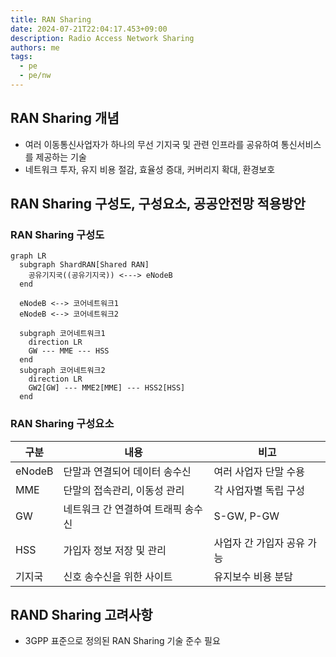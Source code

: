 ```yaml
---
title: RAN Sharing
date: 2024-07-21T22:04:17.453+09:00
description: Radio Access Network Sharing
authors: me
tags:
  - pe
  - pe/nw
---
```


## RAN Sharing 개념

- 여러 이동통신사업자가 하나의 무선 기지국 및 관련 인프라를 공유하여 통신서비스를 제공하는 기술
- 네트워크 투자, 유지 비용 절감, 효율성 증대, 커버리지 확대, 환경보호

## RAN Sharing 구성도, 구성요소, 공공안전망 적용방안

### RAN Sharing 구성도

```mermaid
graph LR
  subgraph ShardRAN[Shared RAN]
    공유기지국((공유기지국)) <---> eNodeB
  end

  eNodeB <--> 코어네트워크1
  eNodeB <--> 코어네트워크2

  subgraph 코어네트워크1
    direction LR
    GW --- MME --- HSS
  end
  subgraph 코어네트워크2
    direction LR
    GW2[GW] --- MME2[MME] --- HSS2[HSS]
  end
```

### RAN Sharing 구성요소

| 구분 | 내용 | 비고 |
| --- | --- | --- |
| eNodeB | 단말과 연결되어 데이터 송수신 | 여러 사업자 단말 수용 |
| MME | 단말의 접속관리, 이동성 관리 | 각 사업자별 독립 구성 |
| GW | 네트워크 간 연결하여 트래픽 송수신 | S-GW, P-GW |
| HSS | 가입자 정보 저장 및 관리 | 사업자 간 가입자 공유 가능 |
| 기지국 | 신호 송수신을 위한 사이트 | 유지보수 비용 분담 |

## RAND Sharing 고려사항

- 3GPP 표준으로 정의된 RAN Sharing 기술 준수 필요
